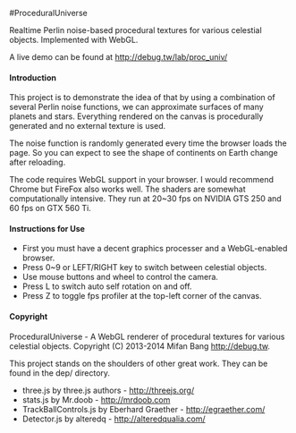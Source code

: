 #ProceduralUniverse

Realtime Perlin noise-based procedural textures for various celestial objects. Implemented with WebGL.

A live demo can be found at http://debug.tw/lab/proc_univ/

#### Introduction

This project is to demonstrate the idea of that by using a combination of several Perlin noise functions, we can approximate surfaces of many planets and stars. Everything rendered on the canvas is procedurally generated and no external texture is used.

The noise function is randomly generated every time the browser loads the page. So you can expect to see the shape of continents on Earth change after reloading.

The code requires WebGL support in your browser. I would recommend Chrome but FireFox also works well. The shaders are somewhat computationally intensive. They run at 20~30 fps on NVIDIA GTS 250 and 60 fps on GTX 560 Ti.

#### Instructions for Use

- First you must have a decent graphics processer and a WebGL-enabled browser.
- Press 0~9 or LEFT/RIGHT key to switch between celestial objects.
- Use mouse buttons and wheel to control the camera.
- Press L to switch auto self rotation on and off.
- Press Z to toggle fps profiler at the top-left corner of the canvas.

#### Copyright

ProceduralUniverse - A WebGL renderer of procedural textures for various celestial objects.
Copyright (C) 2013-2014 Mifan Bang <http://debug.tw>.

This project stands on the shoulders of other great work. They can be found in the dep/ directory.

- three.js by three.js authors - http://threejs.org/
- stats.js by Mr.doob - http://mrdoob.com
- TrackBallControls.js by Eberhard Graether - http://egraether.com/
- Detector.js by alteredq - http://alteredqualia.com/
